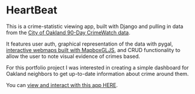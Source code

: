 # HeartBeat

This is a crime-statistic viewing app, built with Django and pulling in data from the [City of Oakland 90-Day CrimeWatch data](https://data.oaklandca.gov/Public-Safety/CrimeWatch-Maps-Past-90-Days/ym6k-rx7a/data). 

It features user auth, graphical representation of the data with pygal, [interactive webmaps built with MapboxGLJS](https://www.mapbox.com/mapbox-gljs), and CRUD functionality to allow the user to note visual evidence of crimes based. 

For this portfolio project I was interested in creating a simple dashboard for Oakland neighbors to get up-to-date information about crime around them.

You can [view and interact with this app HERE](https://powerful-spire-43735-192c15ae928b.herokuapp.com/see_data/).